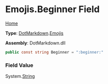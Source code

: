 # Emojis\.Beginner Field

[Home](../../../README.md)

**Type**: [DotMarkdown](../../README.md)\.[Emojis](../README.md)

**Assembly**: DotMarkdown\.dll

```csharp
public const string Beginner = ":beginner:"
```

### Field Value

System\.[String](https://docs.microsoft.com/en-us/dotnet/api/system.string)